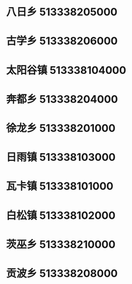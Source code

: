 # 八日乡 513338205000
# 古学乡 513338206000
# 太阳谷镇 513338104000
# 奔都乡 513338204000
# 徐龙乡 513338201000
# 日雨镇 513338103000
# 瓦卡镇 513338101000
# 白松镇 513338102000
# 茨巫乡 513338210000
# 贡波乡 513338208000
